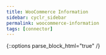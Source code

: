 ```yaml
---
title: WooCommerce Information
sidebar: cyclr_sidebar
permalink: woocommerce-information
tags: [connector]
---
```

{::options parse_block_html="true" /}

